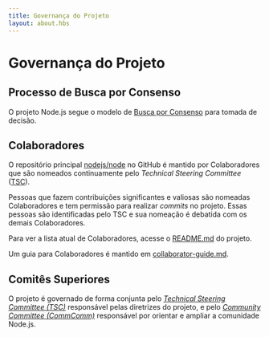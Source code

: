 ```yaml
---
title: Governança do Projeto
layout: about.hbs
---
```


<!--
# Project Governance
-->
# Governança do Projeto

<!--
## Consensus Seeking Process

The Node.js project follows a [Consensus Seeking][] decision making model.
-->
## Processo de Busca por Consenso

O projeto Node.js segue o modelo de [Busca por Consenso][] para tomada de decisão.

<!--
## Collaborators

The [nodejs/node][] core GitHub repository is maintained by the Collaborators
who are added by the Technical Steering Committee ([TSC][]) on an ongoing basis.

Individuals making significant and valuable contributions are made Collaborators
and given commit-access to the project. These individuals are identified by the
TSC and their nomination is discussed with the existing Collaborators.

For the current list of Collaborators, see the project's [README.md][].

A guide for Collaborators is maintained at [collaborator-guide.md][].
-->
## Colaboradores

O repositório principal [nodejs/node][] no GitHub é mantido por Colaboradores
que são nomeados continuamente pelo _Technical Steering Committee_ ([TSC][]).

Pessoas que fazem contribuições significantes e valiosas são nomeadas Colaboradores
e tem permissão para realizar _commits_ no projeto. Essas pessoas são identificadas
pelo TSC e sua nomeação é debatida com os demais Colaboradores.

Para ver a lista atual de Colaboradores, acesse o [README.md][] do projeto.

Um guia para Colaboradores é mantido em [collaborator-guide.md][].

<!--
## Top Level Committees

The project is governed jointly by the [Technical Steering Committee (TSC)][]
which is responsible for high-level guidance of the project, and the
[Community Committee (CommComm)][] which is responsible for guiding and
extending the Node.js community.
-->
## Comitês Superiores

O projeto é governado de forma conjunta pelo _[Technical Steering Committee (TSC)][]_
responsável pelas diretrizes do projeto, e pelo _[Community Committee (CommComm)][]_
responsável por orientar e ampliar a comunidade Node.js.

[collaborator-guide.md]: https://github.com/nodejs/node/blob/master/doc/guides/collaborator-guide.md
[Community Committee (CommComm)]: https://github.com/nodejs/community-committee/blob/master/Community-Committee-Charter.md
[Busca por Consenso]: https://en.wikipedia.org/wiki/Consensus-seeking_decision-making
[README.md]: https://github.com/nodejs/node/blob/master/README.md#current-project-team-members
[Technical Steering Committee (TSC)]: https://github.com/nodejs/TSC/blob/master/TSC-Charter.md
[TSC]: https://github.com/nodejs/TSC
[nodejs/node]: https://github.com/nodejs/node
